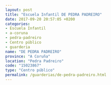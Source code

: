 ```yaml
---
layout: post
title: "Escuela Infantil DE PEDRA PADREIRO"
date: 2017-09-20 20:57:05 +0200
categories:
- Escuela Infantil
- a-coruna
- pedra-padreiro
- Centro público
- guarderia
name: "DE PEDRA PADREIRO"
province: "A Coruña"
location: "Pedra Padreiro"
code: "15023867"
type: "Centro público"
permalink: /guarderias/de-pedra-padreiro.html
---
```

